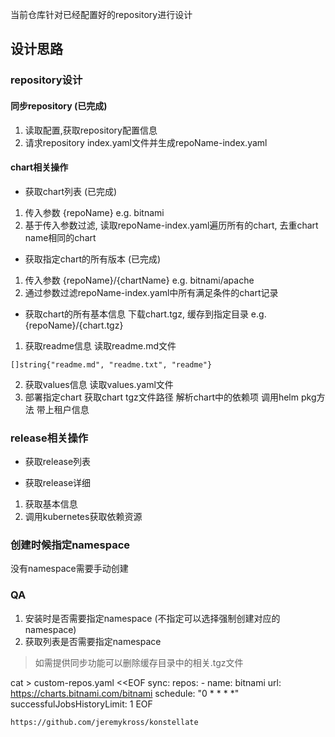 当前仓库针对已经配置好的repository进行设计
## 设计思路
### repository设计

#### 同步repository  (已完成)
1. 读取配置,获取repository配置信息
2. 请求repository index.yaml文件并生成repoName-index.yaml

#### chart相关操作
- 获取chart列表 (已完成)
1. 传入参数 {repoName} e.g. bitnami
2. 基于传入参数过滤, 读取repoName-index.yaml遍历所有的chart, 去重chart name相同的chart

- 获取指定chart的所有版本 (已完成)
1. 传入参数 {repoName}/{chartName} e.g. bitnami/apache
2. 通过参数过滤repoName-index.yaml中所有满足条件的chart记录

- 获取chart的所有基本信息
下载chart.tgz, 缓存到指定目录 e.g. {repoName}/{chart.tgz}

1. 获取readme信息 读取readme.md文件
```
[]string{"readme.md", "readme.txt", "readme"}
```
2. 获取values信息 读取values.yaml文件
3. 部署指定chart 
获取chart tgz文件路径 
解析chart中的依赖项 调用helm pkg方法
带上租户信息

### release相关操作
- 获取release列表

- 获取release详细
1. 获取基本信息
2. 调用kubernetes获取依赖资源 

### 创建时候指定namespace
没有namespace需要手动创建

### QA
1. 安装时是否需要指定namespace (不指定可以选择强制创建对应的namespace)
2. 获取列表是否需要指定namespace

> 如需提供同步功能可以删除缓存目录中的相关.tgz文件

cat > custom-repos.yaml <<EOF
sync:
  repos:
    - name: bitnami
      url: https://charts.bitnami.com/bitnami
      schedule: "0 * * * *"
      successfulJobsHistoryLimit: 1
EOF


`https://github.com/jeremykross/konstellate`